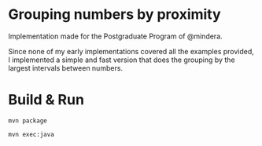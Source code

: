 # Grouping numbers by proximity

Implementation made for the Postgraduate Program of @mindera.

Since none of my early implementations covered all the examples provided, I implemented a simple and fast version that does the grouping by the largest intervals between numbers.



# Build & Run
    mvn package

    mvn exec:java
